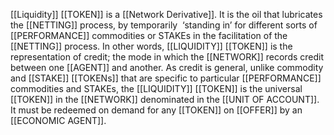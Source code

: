 [[Liquidity]] [[TOKEN]] is a [[Network Derivative]]. It is the oil that lubricates the [[NETTING]] process, by temporarily  ‘standing in’ for different sorts of [[PERFORMANCE]] commodities or STAKEs in the facilitation of the [[NETTING]] process. In other words, [[LIQUIDITY]] [[TOKEN]] is the representation of credit; the mode in which the [[NETWORK]] records credit between one [[AGENT]] and another. As credit is general, unlike commodity and [[STAKE]] [[TOKENs]] that are specific to particular [[PERFORMANCE]] commodities and STAKEs, the [[LIQUIDITY]] [[TOKEN]] is the universal [[TOKEN]] in the [[NETWORK]] denominated in the [[UNIT OF ACCOUNT]]. It must be redeemed on demand for any [[TOKEN]] on [[OFFER]] by an [[ECONOMIC AGENT]].